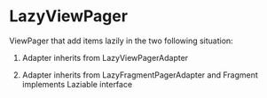 LazyViewPager
=============

ViewPager that add items lazily in the two following situation:

1. Adapter inherits from LazyViewPagerAdapter

2. Adapter inherits from LazyFragmentPagerAdapter and Fragment implements Laziable interface 
